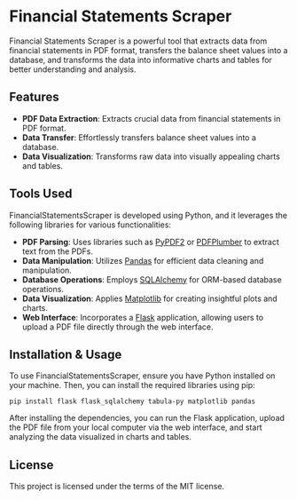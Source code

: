 # Financial Statements Scraper

Financial Statements Scraper is a powerful tool that extracts data from financial statements in PDF format, transfers the balance sheet values into a database, and transforms the data into informative charts and tables for better understanding and analysis.

## Features

- **PDF Data Extraction**: Extracts crucial data from financial statements in PDF format.
- **Data Transfer**: Effortlessly transfers balance sheet values into a database.
- **Data Visualization**: Transforms raw data into visually appealing charts and tables.

## Tools Used

FinancialStatementsScraper is developed using Python, and it leverages the following libraries for various functionalities:

- **PDF Parsing**: Uses libraries such as [PyPDF2](https://pypi.org/project/PyPDF2/) or [PDFPlumber](https://github.com/jsvine/pdfplumber) to extract text from the PDFs.
- **Data Manipulation**: Utilizes [Pandas](https://pandas.pydata.org/) for efficient data cleaning and manipulation.
- **Database Operations**: Employs [SQLAlchemy](https://www.sqlalchemy.org/) for ORM-based database operations.
- **Data Visualization**: Applies [Matplotlib](https://matplotlib.org/) for creating insightful plots and charts.
- **Web Interface**: Incorporates a [Flask](https://flask.palletsprojects.com/) application, allowing users to upload a PDF file directly through the web interface.

## Installation & Usage

To use FinancialStatementsScraper, ensure you have Python installed on your machine. Then, you can install the required libraries using pip:

```pip install flask flask_sqlalchemy tabula-py matplotlib pandas```

After installing the dependencies, you can run the Flask application, upload the PDF file from your local computer via the web interface, and start analyzing the data visualized in charts and tables.

## License

This project is licensed under the terms of the MIT license.
